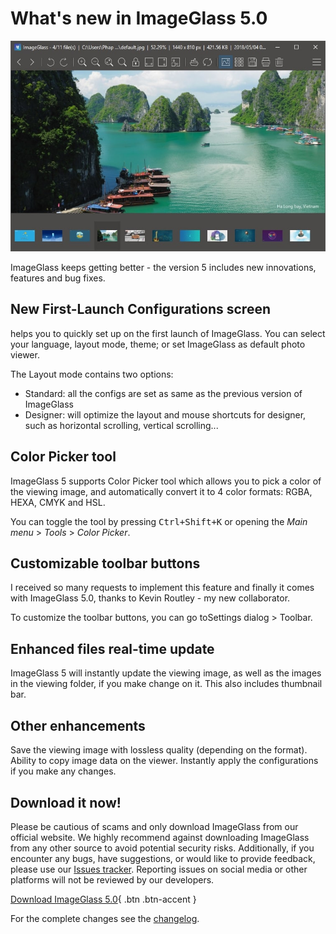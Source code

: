# What's new in ImageGlass 5.0
![ImageGlass 5.0](https://github.com/ImageGlass/config/blob/main/screenshots/v5.0/5.0_1.jpg?raw=true)

ImageGlass keeps getting better - the version 5 includes new innovations, features and bug fixes.

## New First-Launch Configurations screen
helps you to quickly set up on the first launch of ImageGlass. You can select your language, layout mode, theme; or set ImageGlass as default photo viewer.

The Layout mode contains two options:
- Standard: all the configs are set as same as the previous version of ImageGlass
- Designer: will optimize the layout and mouse shortcuts for designer, such as horizontal scrolling, vertical scrolling...


## Color Picker tool
ImageGlass 5 supports Color Picker tool which allows you to pick a color of the viewing image, and automatically convert it to 4 color formats: RGBA, HEXA, CMYK and HSL.

You can toggle the tool by pressing <kbd>Ctrl+Shift+K</kbd> or opening the *Main menu* > *Tools* > *Color Picker*.


## Customizable toolbar buttons
I received so many requests to implement this feature and finally it comes with ImageGlass 5.0, thanks to Kevin Routley - my new collaborator.

To customize the toolbar buttons, you can go toSettings dialog > Toolbar.


## Enhanced files real-time update
ImageGlass 5 will instantly update the viewing image, as well as the images in the viewing folder, if you make change on it. This also includes thumbnail bar.


## Other enhancements
Save the viewing image with lossless quality (depending on the format).
Ability to copy image data on the viewer.
Instantly apply the configurations if you make any changes.


## Download it now!
Please be cautious of scams and only download ImageGlass from our official website. We highly recommend against downloading ImageGlass from any other source to avoid potential security risks. Additionally, if you encounter any bugs, have suggestions, or would like to provide feedback, please use our [Issues tracker](https://github.com/d2phap/ImageGlass/issues). Reporting issues on social media or other platforms will not be reviewed by our developers.

[Download ImageGlass 5.0](https://imageglass.org/download){ .btn .btn-accent }

For the complete changes see the [changelog](https://github.com/d2phap/ImageGlass/releases/tag/5.0.5.7).

